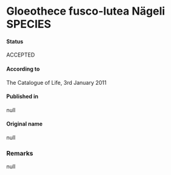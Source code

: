 # Gloeothece fusco-lutea Nägeli SPECIES

#### Status
ACCEPTED

#### According to
The Catalogue of Life, 3rd January 2011

#### Published in
null

#### Original name
null

### Remarks
null